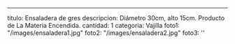---
titulo: Ensaladera de gres
descripcion: Diámetro 30cm, alto 15cm. Producto de La Materia Encendida.
cantidad: 1
categoria: Vajilla
foto1: "/images/ensaladera1.jpg"
foto2: "/images/ensaladera2.jpg"
foto3: ''
